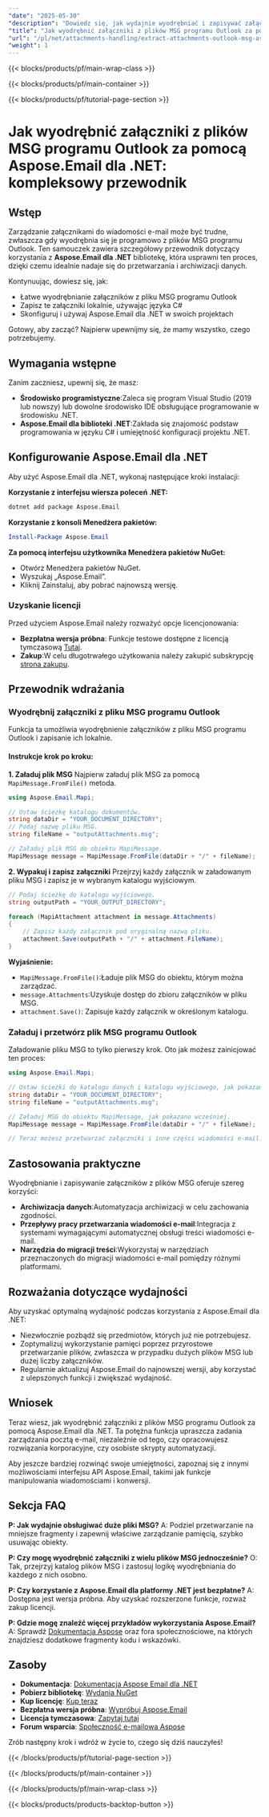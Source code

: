 ```yaml
---
"date": "2025-05-30"
"description": "Dowiedz się, jak wydajnie wyodrębniać i zapisywać załączniki z plików MSG programu Outlook przy użyciu Aspose.Email dla .NET w języku C#. Postępuj zgodnie z tym przewodnikiem krok po kroku, aby zapewnić bezproblemową integrację."
"title": "Jak wyodrębnić załączniki z plików MSG programu Outlook za pomocą Aspose.Email dla platformy .NET? Kompleksowy przewodnik"
"url": "/pl/net/attachments-handling/extract-attachments-outlook-msg-aspose-email-net/"
"weight": 1
---
```


{{< blocks/products/pf/main-wrap-class >}}

{{< blocks/products/pf/main-container >}}

{{< blocks/products/pf/tutorial-page-section >}}
# Jak wyodrębnić załączniki z plików MSG programu Outlook za pomocą Aspose.Email dla .NET: kompleksowy przewodnik

## Wstęp
Zarządzanie załącznikami do wiadomości e-mail może być trudne, zwłaszcza gdy wyodrębnia się je programowo z plików MSG programu Outlook. Ten samouczek zawiera szczegółowy przewodnik dotyczący korzystania z **Aspose.Email dla .NET** bibliotekę, która usprawni ten proces, dzięki czemu idealnie nadaje się do przetwarzania i archiwizacji danych.

Kontynuując, dowiesz się, jak:
- Łatwe wyodrębnianie załączników z pliku MSG programu Outlook
- Zapisz te załączniki lokalnie, używając języka C#
- Skonfiguruj i używaj Aspose.Email dla .NET w swoich projektach

Gotowy, aby zacząć? Najpierw upewnijmy się, że mamy wszystko, czego potrzebujemy.

## Wymagania wstępne
Zanim zaczniesz, upewnij się, że masz:
- **Środowisko programistyczne**:Zaleca się program Visual Studio (2019 lub nowszy) lub dowolne środowisko IDE obsługujące programowanie w środowisku .NET.
- **Aspose.Email dla biblioteki .NET**:Zakłada się znajomość podstaw programowania w języku C# i umiejętność konfiguracji projektu .NET.

## Konfigurowanie Aspose.Email dla .NET
Aby użyć Aspose.Email dla .NET, wykonaj następujące kroki instalacji:

**Korzystanie z interfejsu wiersza poleceń .NET:**
```bash
dotnet add package Aspose.Email
```

**Korzystanie z konsoli Menedżera pakietów:**
```powershell
Install-Package Aspose.Email
```

**Za pomocą interfejsu użytkownika Menedżera pakietów NuGet:**
- Otwórz Menedżera pakietów NuGet.
- Wyszukaj „Aspose.Email”.
- Kliknij Zainstaluj, aby pobrać najnowszą wersję.

### Uzyskanie licencji
Przed użyciem Aspose.Email należy rozważyć opcje licencjonowania:
- **Bezpłatna wersja próbna**: Funkcje testowe dostępne z licencją tymczasową [Tutaj](https://releases.aspose.com/email/net/).
- **Zakup**:W celu długotrwałego użytkowania należy zakupić subskrypcję [strona zakupu](https://purchase.aspose.com/buy).

## Przewodnik wdrażania

### Wyodrębnij załączniki z pliku MSG programu Outlook
Funkcja ta umożliwia wyodrębnienie załączników z pliku MSG programu Outlook i zapisanie ich lokalnie.

#### Instrukcje krok po kroku:
**1. Załaduj plik MSG**
Najpierw załaduj plik MSG za pomocą `MapiMessage.FromFile()` metoda.

```csharp
using Aspose.Email.Mapi;

// Ustaw ścieżkę katalogu dokumentów.
string dataDir = "YOUR_DOCUMENT_DIRECTORY";
// Podaj nazwę pliku MSG.
string fileName = "outputAttachments.msg";

// Załaduj plik MSG do obiektu MapiMessage.
MapiMessage message = MapiMessage.FromFile(dataDir + "/" + fileName);
```

**2. Wypakuj i zapisz załączniki**
Przejrzyj każdy załącznik w załadowanym pliku MSG i zapisz je w wybranym katalogu wyjściowym.

```csharp
// Podaj ścieżkę do katalogu wyjściowego.
string outputPath = "YOUR_OUTPUT_DIRECTORY";

foreach (MapiAttachment attachment in message.Attachments)
{
    // Zapisz każdy załącznik pod oryginalną nazwą pliku.
    attachment.Save(outputPath + "/" + attachment.FileName);
}
```

**Wyjaśnienie:**
- `MapiMessage.FromFile()`:Ładuje plik MSG do obiektu, którym można zarządzać.
- `message.Attachments`:Uzyskuje dostęp do zbioru załączników w pliku MSG.
- `attachment.Save()`: Zapisuje każdy załącznik w określonym katalogu.

### Załaduj i przetwórz plik MSG programu Outlook
Załadowanie pliku MSG to tylko pierwszy krok. Oto jak możesz zainicjować ten proces:

```csharp
using Aspose.Email.Mapi;

// Ustaw ścieżki do katalogu danych i katalogu wyjściowego, jak pokazano wcześniej.
string dataDir = "YOUR_DOCUMENT_DIRECTORY";
string fileName = "outputAttachments.msg";

// Załaduj MSG do obiektu MapiMessage, jak pokazano wcześniej.
MapiMessage message = MapiMessage.FromFile(dataDir + "/" + fileName);

// Teraz możesz przetwarzać załączniki i inne części wiadomości e-mail.
```

## Zastosowania praktyczne
Wyodrębnianie i zapisywanie załączników z plików MSG oferuje szereg korzyści:
- **Archiwizacja danych**:Automatyzacja archiwizacji w celu zachowania zgodności.
- **Przepływy pracy przetwarzania wiadomości e-mail**:Integracja z systemami wymagającymi automatycznej obsługi treści wiadomości e-mail.
- **Narzędzia do migracji treści**:Wykorzystaj w narzędziach przeznaczonych do migracji wiadomości e-mail pomiędzy różnymi platformami.

## Rozważania dotyczące wydajności
Aby uzyskać optymalną wydajność podczas korzystania z Aspose.Email dla .NET:
- Niezwłocznie pozbądź się przedmiotów, których już nie potrzebujesz.
- Zoptymalizuj wykorzystanie pamięci poprzez przyrostowe przetwarzanie plików, zwłaszcza w przypadku dużych plików MSG lub dużej liczby załączników.
- Regularnie aktualizuj Aspose.Email do najnowszej wersji, aby korzystać z ulepszonych funkcji i zwiększać wydajność.

## Wniosek
Teraz wiesz, jak wyodrębnić załączniki z plików MSG programu Outlook za pomocą Aspose.Email dla .NET. Ta potężna funkcja upraszcza zadania zarządzania pocztą e-mail, niezależnie od tego, czy opracowujesz rozwiązania korporacyjne, czy osobiste skrypty automatyzacji.

Aby jeszcze bardziej rozwinąć swoje umiejętności, zapoznaj się z innymi możliwościami interfejsu API Aspose.Email, takimi jak funkcje manipulowania wiadomościami i konwersji.

## Sekcja FAQ
**P: Jak wydajnie obsługiwać duże pliki MSG?**
A: Podziel przetwarzanie na mniejsze fragmenty i zapewnij właściwe zarządzanie pamięcią, szybko usuwając obiekty.

**P: Czy mogę wyodrębnić załączniki z wielu plików MSG jednocześnie?**
O: Tak, przejrzyj katalog plików MSG i zastosuj logikę wyodrębniania do każdego z nich osobno.

**P: Czy korzystanie z Aspose.Email dla platformy .NET jest bezpłatne?**
A: Dostępna jest wersja próbna. Aby uzyskać rozszerzone funkcje, rozważ zakup licencji.

**P: Gdzie mogę znaleźć więcej przykładów wykorzystania Aspose.Email?**
A: Sprawdź [Dokumentacja Aspose](https://reference.aspose.com/email/net/) oraz fora społecznościowe, na których znajdziesz dodatkowe fragmenty kodu i wskazówki.

## Zasoby
- **Dokumentacja**: [Dokumentacja Aspose Email dla .NET](https://reference.aspose.com/email/net/)
- **Pobierz bibliotekę**: [Wydania NuGet](https://releases.aspose.com/email/net/)
- **Kup licencję**: [Kup teraz](https://purchase.aspose.com/buy)
- **Bezpłatna wersja próbna**: [Wypróbuj Aspose.Email](https://releases.aspose.com/email/net/)
- **Licencja tymczasowa**: [Zapytaj tutaj](https://purchase.aspose.com/temporary-license/)
- **Forum wsparcia**: [Społeczność e-mailowa Aspose](https://forum.aspose.com/c/email/10)

Zrób następny krok i wdróż w życie to, czego się dziś nauczyłeś!

{{< /blocks/products/pf/tutorial-page-section >}}

{{< /blocks/products/pf/main-container >}}

{{< /blocks/products/pf/main-wrap-class >}}

{{< blocks/products/products-backtop-button >}}